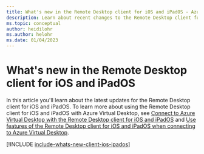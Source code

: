 ```yaml
---
title: What's new in the Remote Desktop client for iOS and iPadOS - Azure Virtual Desktop
description: Learn about recent changes to the Remote Desktop client for iOS and iPadOS
ms.topic: conceptual
author: heidilohr
ms.author: helohr
ms.date: 01/04/2023
---
```


# What's new in the Remote Desktop client for iOS and iPadOS

In this article you'll learn about the latest updates for the Remote Desktop client for iOS and iPadOS. To learn more about using the Remote Desktop client for iOS and iPadOS with Azure Virtual Desktop, see [Connect to Azure Virtual Desktop with the Remote Desktop client for iOS and iPadOS](users/connect-ios-ipados.md) and [Use features of the Remote Desktop client for iOS and iPadOS when connecting to Azure Virtual Desktop](users/client-features-ios-ipados.md).

[!INCLUDE [include-whats-new-client-ios-ipados](includes/include-whats-new-client-ios-ipados.md)]
